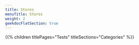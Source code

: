 ```yaml
---
title: Stores
menuTitle: Stores
weight: 2 
geekdocFlatSection: true
---
```


{{% children titlePages="Tests" titleSections="Categories" %}}
